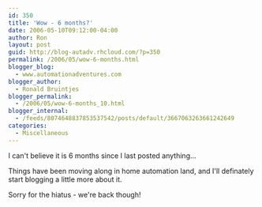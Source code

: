```yaml
---
id: 350
title: 'Wow - 6 months?'
date: 2006-05-10T09:12:00-04:00
author: Ron
layout: post
guid: http://blog-autadv.rhcloud.com/?p=350
permalink: /2006/05/wow-6-months.html
blogger_blog:
  - www.automationadventures.com
blogger_author:
  - Ronald Bruintjes
blogger_permalink:
  - /2006/05/wow-6-months_10.html
blogger_internal:
  - /feeds/8074648837853537542/posts/default/3667063263661242649
categories:
  - Miscellaneous
---
```

I can't believe it is 6 months since I last posted anything...

Things have been moving along in home automation land, and I'll definately start blogging a little more about it.

Sorry for the hiatus - we're back though!